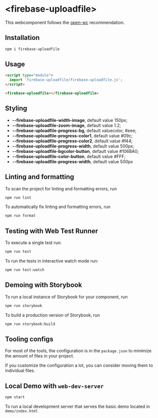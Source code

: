 # \<firebase-uploadfile>

This webcomponent follows the [open-wc](https://github.com/open-wc/open-wc) recommendation.

## Installation

```bash
npm i firebase-uploadfile
```

## Usage

```html
<script type="module">
  import 'firebase-uploadfile/firebase-uploadfile.js';
</script>

<firebase-uploadfile></firebase-uploadfile>
```

## Styling

- **--firebase-uploadfile-width-image**, default value 150px;
- **--firebase-uploadfile-zoom-image**, default value 1.2;
- **--firebase-uploadfile-progress-bg**, default valuecolor, #eee;
- **--firebase-uploadfile-progress-color1**, default value #09c;
- **--firebase-uploadfile-progress-color2**, default value #f44;
- **--firebase-uploadfile-progress-width**, default value 500px;
- **--firebase-uploadfile-bgcolor-button**, default value #106BA0;
- **--firebase-uploadfile-color-button**, default value #FFF;
- **--firebase-uploadfile-progress-width**, default value 500px

## Linting and formatting

To scan the project for linting and formatting errors, run

```bash
npm run lint
```

To automatically fix linting and formatting errors, run

```bash
npm run format
```

## Testing with Web Test Runner

To execute a single test run:

```bash
npm run test
```

To run the tests in interactive watch mode run:

```bash
npm run test:watch
```

## Demoing with Storybook

To run a local instance of Storybook for your component, run

```bash
npm run storybook
```

To build a production version of Storybook, run

```bash
npm run storybook:build
```

## Tooling configs

For most of the tools, the configuration is in the `package.json` to minimize the amount of files in your project.

If you customize the configuration a lot, you can consider moving them to individual files.

## Local Demo with `web-dev-server`

```bash
npm start
```

To run a local development server that serves the basic demo located in `demo/index.html`
